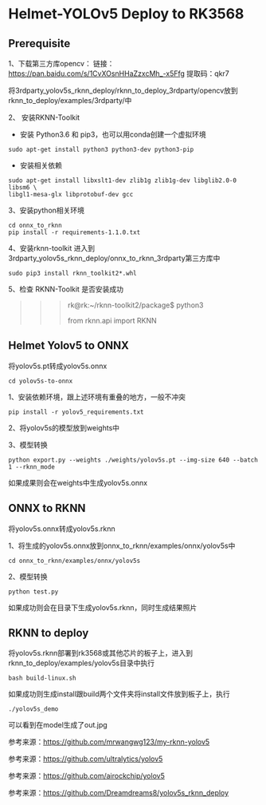 # Helmet-YOLOv5 Deploy to RK3568

## Prerequisite
1、下载第三方库opencv：
链接：https://pan.baidu.com/s/1CvXOsnHHaZzxcMh_-x5Ffg 提取码：qkr7

将3rdparty_yolov5s_rknn_deploy/rknn_to_deploy_3rdparty/opencv放到rknn_to_deploy/examples/3rdparty/中

2、 安装RKNN-Toolkit 

- 安装 Python3.6 和 pip3，也可以用conda创建一个虚拟环境

```
sudo apt-get install python3 python3-dev python3-pip
```

- 安装相关依赖

```
sudo apt-get install libxslt1-dev zlib1g zlib1g-dev libglib2.0-0 libsm6 \
libgl1-mesa-glx libprotobuf-dev gcc
```

3、安装python相关环境

```
cd onnx_to_rknn
pip install -r requirements-1.1.0.txt
```

4、安装rknn-toolkit
进入到3rdparty_yolov5s_rknn_deploy/onnx_to_rknn_3rdparty第三方库中

```
sudo pip3 install rknn_toolkit2*.whl
```

5、检查 RKNN-Toolkit 是否安装成功

>>> rk@rk:~/rknn-toolkit2/package$ python3
>>>>>
>>> from rknn.api import RKNN
>

## Helmet Yolov5 to ONNX

将yolov5s.pt转成yolov5s.onnx

```
cd yolov5s-to-onnx
```

1、安装依赖环境，跟上述环境有重叠的地方，一般不冲突

```
pip install -r yolov5_requirements.txt
```

2、将yolov5s的模型放到weights中

3、模型转换

```
python export.py --weights ./weights/yolov5s.pt --img-size 640 --batch 1 --rknn_mode
```

如果成果则会在weights中生成yolov5s.onnx

## ONNX to RKNN

将yolov5s.onnx转成yolov5s.rknn

1、将生成的yolov5s.onnx放到onnx_to_rknn/examples/onnx/yolov5s中

```
cd onnx_to_rknn/examples/onnx/yolov5s
```

2、模型转换

```
python test.py
```

如果成功则会在目录下生成yolov5s.rknn，同时生成结果照片

## RKNN to deploy

将yolov5s.rknn部署到rk3568或其他芯片的板子上，进入到rknn_to_deploy/examples/yolov5s目录中执行

```
bash build-linux.sh
```

如果成功则生成install跟build两个文件夹将install文件放到板子上，执行

```
./yolov5s_demo
```

可以看到在model生成了out.jpg

参考来源：https://github.com/mrwangwg123/my-rknn-yolov5

参考来源：https://github.com/ultralytics/yolov5

参考来源：https://github.com/airockchip/yolov5

参考来源：https://github.com/Dreamdreams8/yolov5s_rknn_deploy

